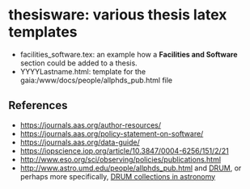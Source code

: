 # thesisware:  various thesis latex templates


* facilities_software.tex:   an example how a **Facilities and Software** section could be added to a thesis.
* YYYYLastname.html:  template for the gaia:/www/docs/people/allphds_pub.html file 


## References

* https://journals.aas.org/author-resources/
* https://journals.aas.org/policy-statement-on-software/
* https://journals.aas.org/data-guide/
* https://iopscience.iop.org/article/10.3847/0004-6256/151/2/21
* http://www.eso.org/sci/observing/policies/publications.html
* http://www.astro.umd.edu/people/allphds_pub.html and [DRUM](https://drum.lib.umd.edu/), or perhaps more specifically,
[DRUM collections in astronomy](https://drum.lib.umd.edu/handle/1903/2215)
